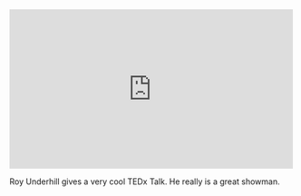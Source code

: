 <iframe width="500" height="281"  id="youtube_iframe" src="https://www.youtube.com/embed/Au1TbIyLcPU?feature=oembed&amp;enablejsapi=1&amp;origin=http://safe.txmblr.com&amp;wmode=opaque" frameborder="0" allow="accelerometer; autoplay; encrypted-media; gyroscope; picture-in-picture" allowfullscreen></iframe>

Roy Underhill gives a very cool TEDx Talk. He really is a great showman.
